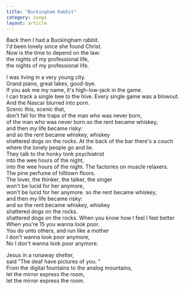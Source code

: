 ```yaml
---
title: "Buckingham Rabbit"
category: songs
layout: article
---
```


Back then I had a Buckingham rabbit.  
I'd been lonely since she found Christ.  
Now is the time to depend on the law:  
the nights of my professional life,  
the nights of my professional life.

I was living in a very young city.  
Grand piano, great lakes, good-bye.  
If you ask me my name, it's high-low-jack in the game.  
I can track a single bee to the hive. Every single game was a blowout.  
And the Nascar blurred into porn.  
Scenic this, scenic that,  
don't fall for the traps of the man who was never born,  
of the man who was never born.so the rent became whiskey,  
and then my life became risky:  
and so the rent became whiskey, whiskey  
shattered dogs on the rocks. At the back of the bar there's a couch  
where the lonely people go and lie.  
They talk to the honky tonk psychiatrist  
into the wee hours of the night,  
into the wee hours of the night. The factories on muscle relaxers.  
The pine perfume of hilltown floors.  
The lover, the thinker, the talker, the singer  
won't be lucid for her anymore,  
won't be lucid for her anymore. so the rent became whiskey,  
and then my life became risky:  
and so the rent became whiskey, whiskey  
shattered dogs on the rocks.  
shattered dogs on the rocks. When you know how I feel I feel better  
When you're 15 you wanna look poor.  
You do unto others, and run like a mother  
I don't wanna look poor anymore,  
No I don't wanna look poor anymore.

Jesus in a runaway shelter,  
said "The deaf have pictures of you. "  
From the digital fountains to the analog mountains,  
let the mirror express the room,  
let the mirror express the room.
